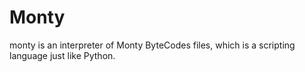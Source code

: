 # Monty
monty is an interpreter of Monty ByteCodes files, which is a scripting language just like Python.
